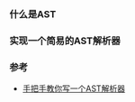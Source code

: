 
### 什么是AST

### 实现一个简易的AST解析器

### 参考
- [手把手教你写一个AST解析器](https://juejin.im/post/6844903958574530568)